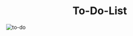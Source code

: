 <h1 align="center"> To-Do-List </h1>

![to-do](https://user-images.githubusercontent.com/100106600/198404364-29c4799d-7c0c-4a49-9fea-c9aa44034b95.png)


